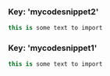 ﻿<!-- snippet: mycodesnippet2 -->
### Key: 'mycodesnippet2'
```cs
this is some text to import
```

<!-- snippet: mycodesnippet1 -->
### Key: 'mycodesnippet1'
```cs
this is some text to import
```